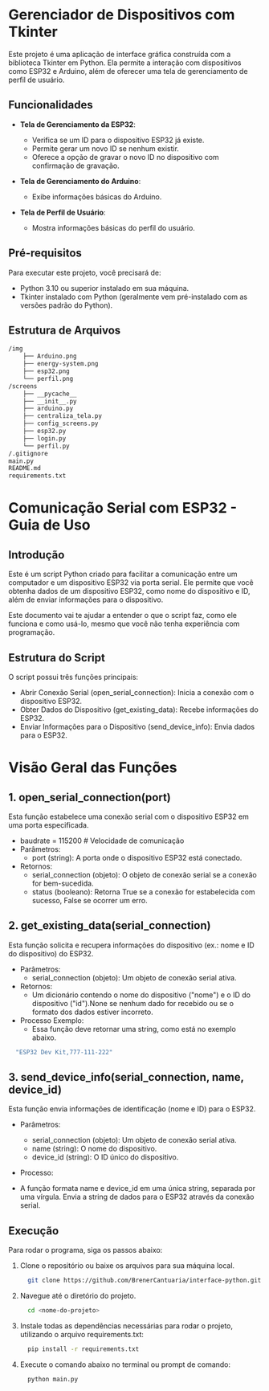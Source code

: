 # Gerenciador de Dispositivos com Tkinter

Este projeto é uma aplicação de interface gráfica construída com a biblioteca Tkinter em Python. Ela permite a interação com dispositivos como ESP32 e Arduino, além de oferecer uma tela de gerenciamento de perfil de usuário.

## Funcionalidades

- **Tela de Gerenciamento da ESP32**: 
  - Verifica se um ID para o dispositivo ESP32 já existe.
  - Permite gerar um novo ID se nenhum existir.
  - Oferece a opção de gravar o novo ID no dispositivo com confirmação de gravação.
  
- **Tela de Gerenciamento do Arduino**: 
  - Exibe informações básicas do Arduino.

- **Tela de Perfil de Usuário**: 
  - Mostra informações básicas do perfil do usuário.

## Pré-requisitos

Para executar este projeto, você precisará de:
- Python 3.10  ou superior instalado em sua máquina.
- Tkinter instalado com Python (geralmente vem pré-instalado com as versões padrão do Python).

## Estrutura de Arquivos
```bash
/img
    ├── Arduino.png
    ├── energy-system.png
    ├── esp32.png
    └── perfil.png
/screens
    ├── __pycache__
    ├── __init__.py
    ├── arduino.py
    ├── centraliza_tela.py
    ├── config_screens.py
    ├── esp32.py
    ├── login.py
    └── perfil.py
/.gitignore
main.py
README.md
requirements.txt
```
# Comunicação Serial com ESP32 - Guia de Uso

## Introdução
Este é um script Python criado para facilitar a comunicação entre um computador e um dispositivo ESP32 via porta serial. Ele permite que você obtenha dados de um dispositivo ESP32, como nome do dispositivo e ID, além de enviar informações para o dispositivo.

Este documento vai te ajudar a entender o que o script faz, como ele funciona e como usá-lo, mesmo que você não tenha experiência com programação.

## Estrutura do Script
O script possui três funções principais:

- Abrir Conexão Serial (open_serial_connection): Inicia a conexão com o dispositivo ESP32.
- Obter Dados do Dispositivo (get_existing_data): Recebe informações do ESP32.
- Enviar Informações para o Dispositivo (send_device_info): Envia dados para o ESP32.

# Visão Geral das Funções
## 1. open_serial_connection(port)
  Esta função estabelece uma conexão serial com o dispositivo ESP32 em uma porta especificada.
- baudrate = 115200  # Velocidade de comunicação
- Parâmetros:
  - port (string): A porta onde o dispositivo ESP32 está conectado.
- Retornos:
  - serial_connection (objeto): O objeto de conexão serial se a conexão for bem-sucedida.
  - status (booleano): Retorna True se a conexão for estabelecida com sucesso, False se ocorrer um erro.
## 2. get_existing_data(serial_connection)
  Esta função solicita e recupera informações do dispositivo (ex.: nome e ID do dispositivo) do ESP32.

- Parâmetros:
  - serial_connection (objeto): Um objeto de conexão serial ativa.
- Retornos:
  - Um dicionário contendo o nome do dispositivo ("nome") e o ID do dispositivo ("id").None se nenhum dado for recebido ou se o formato dos dados estiver incorreto.
- Processo Exemplo:
  - Essa função deve retornar uma string, como está no exemplo abaixo.
```bash
  "ESP32 Dev Kit,777-111-222"
```
## 3. send_device_info(serial_connection, name, device_id)
  Esta função envia informações de identificação (nome e ID) para o ESP32.

- Parâmetros:

  - serial_connection (objeto): Um objeto de conexão serial ativa.
  - name (string): O nome do dispositivo.
  -  device_id (string): O ID único do dispositivo.
-  Processo:
  - A função formata name e device_id em uma única string, separada por uma vírgula. Envia a string de dados para o ESP32 através da conexão serial.

## Execução

Para rodar o programa, siga os passos abaixo:
1. Clone o repositório ou baixe os arquivos para sua máquina local.
   ```bash
     git clone https://github.com/BrenerCantuaria/interface-python.git
   ```
2. Navegue até o diretório do projeto.
    ```bash
      cd <nome-do-projeto>
    ```
3. Instale todas as dependências necessárias para rodar o projeto, utilizando o arquivo requirements.txt:
   ```bash
     pip install -r requirements.txt
   ```
4. Execute o comando abaixo no terminal ou prompt de comando:
   ```bash
     python main.py
   ```

